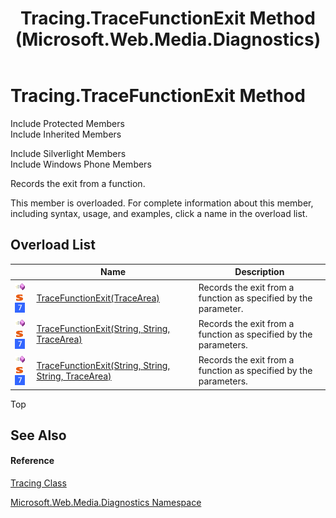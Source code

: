 ﻿---
title: Tracing.TraceFunctionExit Method  (Microsoft.Web.Media.Diagnostics)
TOCTitle: TraceFunctionExit Method
ms:assetid: Overload:Microsoft.Web.Media.Diagnostics.Tracing.TraceFunctionExit
ms:mtpsurl: https://msdn.microsoft.com/en-us/library/microsoft.web.media.diagnostics.tracing.tracefunctionexit(v=VS.95)
ms:contentKeyID: 46307716
ms.date: 05/31/2012
mtps_version: v=VS.95
f1_keywords:
- Microsoft.Web.Media.Diagnostics.Tracing.TraceFunctionExit
dev_langs:
- CSharp
- JScript
- VB
- FSharp
---

# Tracing.TraceFunctionExit Method

Include Protected Members  
Include Inherited Members  

Include Silverlight Members  
Include Windows Phone Members  

Records the exit from a function.

This member is overloaded. For complete information about this member, including syntax, usage, and examples, click a name in the overload list.

## Overload List

<table>
<thead>
<tr class="header">
<th> </th>
<th>Name</th>
<th>Description</th>
</tr>
</thead>
<tbody>
<tr class="odd">
<td><img src="images/Dd565996.pubmethod(en-us,VS.90).gif" title="Public method" alt="Public method" /> <img src="images/Dd565979.static(en-us,VS.90).gif" title="Static member" alt="Static member" /> <img src="images/Ee532579.slMobile(VS.95).gif" title="Supported by Windows Phone" alt="Supported by Windows Phone" /></td>
<td><a href="tracing-tracefunctionexit-method-tracearea-microsoft-web-media-diagnostics_1.md">TraceFunctionExit(TraceArea)</a></td>
<td>Records the exit from a function as specified by the parameter.</td>
</tr>
<tr class="even">
<td><img src="images/Dd565996.pubmethod(en-us,VS.90).gif" title="Public method" alt="Public method" /> <img src="images/Dd565979.static(en-us,VS.90).gif" title="Static member" alt="Static member" /> <img src="images/Ee532579.slMobile(VS.95).gif" title="Supported by Windows Phone" alt="Supported by Windows Phone" /></td>
<td><a href="tracing-tracefunctionexit-method-string-string-tracearea-microsoft-web-media-diagnostics_1.md">TraceFunctionExit(String, String, TraceArea)</a></td>
<td>Records the exit from a function as specified by the parameters.</td>
</tr>
<tr class="odd">
<td><img src="images/Dd565996.pubmethod(en-us,VS.90).gif" title="Public method" alt="Public method" /> <img src="images/Dd565979.static(en-us,VS.90).gif" title="Static member" alt="Static member" /> <img src="images/Ee532579.slMobile(VS.95).gif" title="Supported by Windows Phone" alt="Supported by Windows Phone" /></td>
<td><a href="tracing-tracefunctionexit-method-string-string-string-tracearea-microsoft-web-media-diagnostics_1.md">TraceFunctionExit(String, String, String, TraceArea)</a></td>
<td>Records the exit from a function as specified by the parameters.</td>
</tr>
</tbody>
</table>


Top

## See Also

#### Reference

[Tracing Class](tracing-class-microsoft-web-media-diagnostics_1.md)

[Microsoft.Web.Media.Diagnostics Namespace](microsoft-web-media-diagnostics-namespace_1.md)

